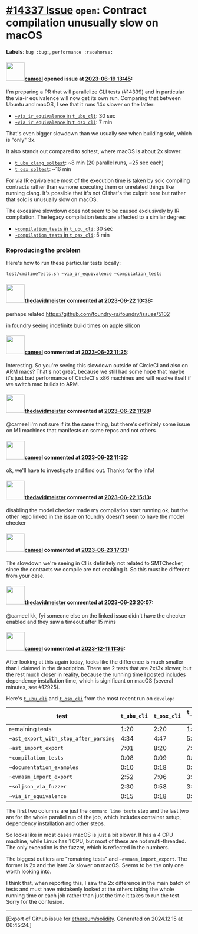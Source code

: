 # [\#14337 Issue](https://github.com/ethereum/solidity/issues/14337) `open`: Contract compilation unusually slow on macOS
**Labels**: `bug :bug:`, `performance :racehorse:`


#### <img src="https://avatars.githubusercontent.com/u/137030?v=4" width="50">[cameel](https://github.com/cameel) opened issue at [2023-06-19 13:45](https://github.com/ethereum/solidity/issues/14337):

I'm preparing a PR that will parallelize CLI tests (#14339) and in particular the via-ir equivalence will now get its own run. Comparing that between Ubuntu and macOS, I see that it runs 14x slower on the latter:
- [`~via_ir_equivalence` in `t_ubu_cli`](https://app.circleci.com/pipelines/github/ethereum/solidity/30231/workflows/df459314-b1a3-42d0-965a-4393aa90f727/jobs/1342181/parallel-runs/6?filterBy=ALL): 30 sec
- [`~via_ir_equivalence` in `t_osx_cli`](https://app.circleci.com/pipelines/github/ethereum/solidity/30231/workflows/df459314-b1a3-42d0-965a-4393aa90f727/jobs/1342203/parallel-runs/6?filterBy=ALL): 7 min

That's even bigger slowdown than we usually see when building solc, which is "only" 3x.

It also stands out compared to soltest, where macOS is about 2x slower:
- [`t_ubu_clang_soltest`](https://app.circleci.com/pipelines/github/ethereum/solidity/30231/workflows/df459314-b1a3-42d0-965a-4393aa90f727/jobs/1342189): ~8 min (20 parallel runs, ~25 sec each)
- [`t_osx_soltest`](https://app.circleci.com/pipelines/github/ethereum/solidity/30231/workflows/df459314-b1a3-42d0-965a-4393aa90f727/jobs/1342202): ~16 min

For via IR eqvivalence most of the execution time is taken by solc compiling contracts rather than evmone executing them or unrelated things like running clang. It's possible that it's not CI that's the culprit here but rather that solc is unusually slow on macOS.

The excessive slowdown does not seem to be caused exclusively by IR compilation. The legacy compilation tests are affected to a similar degree:
- [`~compilation_tests` in `t_ubu_cli`](https://app.circleci.com/pipelines/github/ethereum/solidity/30231/workflows/df459314-b1a3-42d0-965a-4393aa90f727/jobs/1342181/parallel-runs/3?filterBy=ALL): 30 sec
- [`~compilation_tests` in `t_osx_cli`](https://app.circleci.com/pipelines/github/ethereum/solidity/30231/workflows/df459314-b1a3-42d0-965a-4393aa90f727/jobs/1342203/parallel-runs/3?filterBy=ALL): 5 min

### Reproducing the problem
Here's how to run these particular tests locally:
```bash
test/cmdlineTests.sh ~via_ir_equivalence ~compilation_tests
```

#### <img src="https://avatars.githubusercontent.com/u/629710?u=d2cb677053c1ea3b7d26ee579647077c6f681fc0&v=4" width="50">[thedavidmeister](https://github.com/thedavidmeister) commented at [2023-06-22 10:38](https://github.com/ethereum/solidity/issues/14337#issuecomment-1602411664):

perhaps related https://github.com/foundry-rs/foundry/issues/5102

in foundry seeing indefinite build times on apple silicon

#### <img src="https://avatars.githubusercontent.com/u/137030?v=4" width="50">[cameel](https://github.com/cameel) commented at [2023-06-22 11:25](https://github.com/ethereum/solidity/issues/14337#issuecomment-1602471696):

Interesting. So you're seeing this slowdown outside of CircleCI and also on ARM macs? That's not great, because we still had some hope that maybe it's just bad performance of CircleCI's x86 machines and will resolve itself if we switch mac builds to ARM.

#### <img src="https://avatars.githubusercontent.com/u/629710?u=d2cb677053c1ea3b7d26ee579647077c6f681fc0&v=4" width="50">[thedavidmeister](https://github.com/thedavidmeister) commented at [2023-06-22 11:28](https://github.com/ethereum/solidity/issues/14337#issuecomment-1602475448):

@cameel i'm not sure if its the same thing, but there's definitely some issue on M1 machines that manifests on some repos and not others

#### <img src="https://avatars.githubusercontent.com/u/137030?v=4" width="50">[cameel](https://github.com/cameel) commented at [2023-06-22 11:32](https://github.com/ethereum/solidity/issues/14337#issuecomment-1602479666):

ok, we'll have to investigate and find out. Thanks for the info!

#### <img src="https://avatars.githubusercontent.com/u/629710?u=d2cb677053c1ea3b7d26ee579647077c6f681fc0&v=4" width="50">[thedavidmeister](https://github.com/thedavidmeister) commented at [2023-06-22 15:13](https://github.com/ethereum/solidity/issues/14337#issuecomment-1602819157):

disabling the model checker made my compilation start running ok, but the other repo linked in the issue on foundry doesn't seem to have the model checker

#### <img src="https://avatars.githubusercontent.com/u/137030?v=4" width="50">[cameel](https://github.com/cameel) commented at [2023-06-23 17:33](https://github.com/ethereum/solidity/issues/14337#issuecomment-1604605927):

The slowdown we're seeing in CI is definitely not related to SMTChecker, since the contracts we compile are not enabling it. So this must be different from your case.

#### <img src="https://avatars.githubusercontent.com/u/629710?u=d2cb677053c1ea3b7d26ee579647077c6f681fc0&v=4" width="50">[thedavidmeister](https://github.com/thedavidmeister) commented at [2023-06-23 20:07](https://github.com/ethereum/solidity/issues/14337#issuecomment-1604884248):

@cameel kk, fyi someone else on the linked issue didn't have the checker enabled and they saw a timeout after 15 mins

#### <img src="https://avatars.githubusercontent.com/u/137030?v=4" width="50">[cameel](https://github.com/cameel) commented at [2023-12-11 11:36](https://github.com/ethereum/solidity/issues/14337#issuecomment-1849894680):

After looking at this again today, looks like the difference is much smaller than I claimed in the description. There are 2 tests that are 2x/3x slower, but the rest much closer in reality, because the running time I posted includes dependency installation time, which is significant on macOS (several minutes, see #12925).

Here's [`t_ubu_cli`](https://app.circleci.com/pipelines/github/ethereum/solidity/31958/workflows/a5ca4198-e730-454f-8e53-56df3450e3c0/jobs/1428307/) and [`t_osx_cli`](
https://app.circleci.com/pipelines/github/ethereum/solidity/31958/workflows/a5ca4198-e730-454f-8e53-56df3450e3c0/jobs/1428314/) from the most recent run on `develop`:

| test                                  | `t_ubu_cli` | `t_osx_cli` | `t_ubu_cli` (job) | `t_osx_cli` (job)
|---------------------------------------|-------------|-------------|-------------------|-------------------|
| remaining tests                       | 1:20        |  2:20       | 1:58              |  7:19
| `~ast_export_with_stop_after_parsing` | 4:34        |  4:47       | 5:14              |  9:02
| `~ast_import_export`                  | 7:01        |  8:20       | 7:30              | 12:43
| `~compilation_tests`                  | 0:08        |  0:09       | 0:39              |  4:27
| `~documentation_examples`             | 0:10        |  0:18       | 0:38              |  4:35
| `~evmasm_import_export`               | 2:52        |  7:06       | 3:22              | 11:56
| `~soljson_via_fuzzer`                 | 2:30        |  0:58       | 3:04              |  5:23
| `~via_ir_equivalence`                 | 0:15        |  0:18       | 0:28              |  4:36

The first two columns are just the `command line tests` step and the last two are for the whole parallel run of the job, which includes container setup, dependency installation and other steps.

So looks like in most cases macOS is just a bit slower. It has a 4 CPU machine, while Linux has 1 CPU, but most of these are not multi-threaded. The only exception is the fuzzer, which is reflected in the numbers.

The biggest outliers are "remaining tests" and `~evmasm_import_export`. The former is 2x and the later 3x slower on macOS. Seems to be the only one worth looking into.

I think that, when reporting this, I saw the 2x difference in the main batch of tests and must have mistakenly looked at the others taking the whole running time or each job rather than just the time it takes to run the test. Sorry for the confusion.


-------------------------------------------------------------------------------



[Export of Github issue for [ethereum/solidity](https://github.com/ethereum/solidity). Generated on 2024.12.15 at 06:45:24.]
